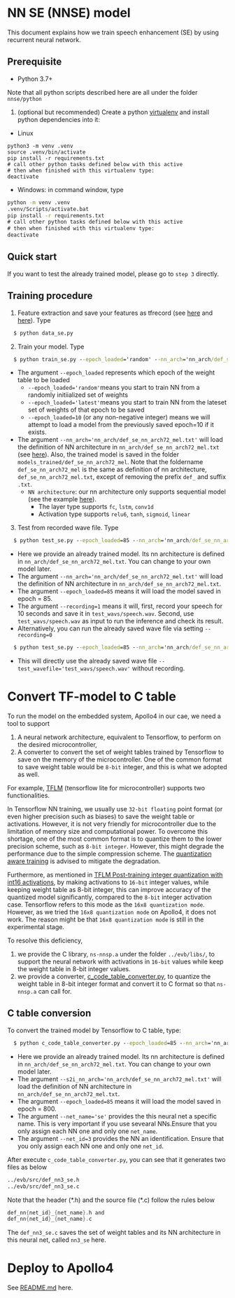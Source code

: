 # NN SE (NNSE) model
This document explains how we train speech enhancement (SE) by using recurrent neural network.
## Prerequisite
- Python 3.7+

Note that all python scripts described here are all under the folder `nnse/python`
1. (optional but recommended) Create a python [virtualenv](https://docs.python.org/3/library/venv.html) and install python dependencies into it:
- Linux
```
python3 -m venv .venv
source .venv/bin/activate
pip install -r requirements.txt
# call other python tasks defined below with this active
# then when finished with this virtualenv type:
deactivate
```
- Windows: in command window, type
```cmd
python -m venv .venv
.venv/Scripts/activate.bat
pip install -r requirements.txt
# call other python tasks defined below with this active
# then when finished with this virtualenv type:
deactivate
```
## Quick start
If you want to test the already trained model, please go to `step 3` directly.
## Training procedure
1. Feature extraction and save your features as tfrecord (see [here](https://www.tensorflow.org/guide/data) and [here](https://www.tensorflow.org/guide/data_performance)). Type
```cmd
  $ python data_se.py                            
```
2. Train your model. Type
```cmd
  $ python train_se.py --epoch_loaded='random' --nn_arch='nn_arch/def_se_nn_arch72_mel.txt' 
```
  * The argument `--epoch_loaded` represents which epoch of the weight table to be loaded
    - `--epoch_loaded='random'`means you start to train NN from a   randomly initiialized set of weights
    - `--epoch_loaded='latest'`means you start to train NN from the lateset set of weights of that epoch to be saved
    - `--epoch_loaded=10` (or any non-negative integer) means we will attempt to load a model from the previously saved epoch=10 if it exists.
  * The argument `--nn_arch='nn_arch/def_se_nn_arch72_mel.txt'` will load the definition of NN architecture in `nn_arch/def_se_nn_arch72_mel.txt` (see [here](nn_arch/def_s2i_nn_arch.txt)). Also, the trained model is saved in the folder `models_trained/def_se_nn_arch72_mel`. Note that the foldername `def_se_nn_arch72_mel` is the same as definition of nn architecture, `def_se_nn_arch72_mel.txt`, except of removing the prefix `def_` and suffix `.txt`.
    - `NN architecture`: our nn architecture only supports sequential model (see the example [here](nn_arch/def_s2i_nn_arch.txt)). 
      - The layer type supports `fc`, `lstm`, `conv1d`
      - Activation type supports `relu6`, `tanh`, `sigmoid`, `linear`

3.  Test from recorded wave file. Type
```cmd
  $ python test_se.py --epoch_loaded=85 --nn_arch='nn_arch/def_se_nn_arch72_mel.txt' --recording=1
```
  * Here we provide an already trained model. Its nn architecture is defined in `nn_arch/def_se_nn_arch72_mel.txt`. You can change to your own model later.
  * The argument `--nn_arch='nn_arch/def_se_nn_arch72_mel.txt'` will load the definition of NN architecture in `nn_arch/def_se_nn_arch72_mel.txt`. 
  * The argument `--epoch_loaded=85` means it will load the model saved in epoch = 85.
  * The argument `--recording=1` means it will, first, record your speech for 10 seconds and save it in `test_wavs/speech.wav`. Second, use `test_wavs/speech.wav` as input to run the inference and check its result.
  * Alternatively, you can run the already saved wave file via setting `--recording=0`
```cmd
  $ python test_se.py --epoch_loaded=85 --nn_arch='nn_arch/def_se_nn_arch72_mel.txt' --recording=0 --test_wavefile='test_wavs/speech.wav'
```
  * This will directly use the already saved wave file `--test_wavefile='test_wavs/speech.wav'` without recording.

# Convert TF-model to C table
To run the model on the embedded system, Apollo4 in our cae, we need a tool to support
1. A neural network architecture, equivalent to Tensorflow, to perform on the desired microcontroller,
2. A converter to convert the set of weight tables trained by Tensorflow to save on the memory of the microcontroller. One of the common format to save weight table would be `8-bit` integer, and this is what we adopted as well. 

For example, [TFLM](https://www.tensorflow.org/lite/microcontrollers) (tensorflow lite for microcontroller) supports two functionalities.

In Tensorflow NN training, we usually use `32-bit floating` point format (or even higher precision such as biases)  to save the weight table or activations. However, it is not very friendly for microcontroller due to the limitation of memory size and computational power. To overcome this shortage, one of the most common format is to quantize them to the lower precision scheme, such as `8-bit integer`. However, this might degrade the performance due to the simple compression scheme. The [quantization aware training](https://www.tensorflow.org/model_optimization/guide/quantization/training) is advised to mitigate the degradation. 

Furthermore, as mentioned in [TFLM Post-training integer quantization with int16 activations](https://www.tensorflow.org/lite/performance/post_training_integer_quant_16x8), by making activations to `16-bit` integer values, while keeping weight table as 8-bit integer, this can improve accuracy of the quantized model significantly, compared to the `8-bit` integer activation case. Tensorflow refers to this mode as the `16x8 quantization mode`. However, as we tried the `16x8 quantization mode` on Apollo4, it does not work. The reason might be that `16x8 quantization mode` is still in the experimental stage.  

To resolve this deficiency, 
1. we provide the C library, `ns-nnsp.a` under the folder `../evb/libs/`, to support the neural network with activations in `16-bit` values while keep the weight table in 8-bit integer values.
2. we provide a converter, [c_code_table_converter.py](./c_code_table_converter.py), to quantize the weight table in 8-bit integer format and convert it to C format so that `ns-nnsp.a` can call for. 
## C table conversion
 To convert the trained model by Tensorflow to C table, type:
```cmd
  $ python c_code_table_converter.py --epoch_loaded=85 --nn_arch='nn_arch/def_se_nn_arch72_mel.txt' --net_id=3 --net_name='se'
```
  * Here we provide an already trained model. Its nn architecture is defined in `nn_arch/def_se_nn_arch72_mel.txt`. You can change to your own model later.
  * The argument `--s2i_nn_arch='nn_arch/def_se_nn_arch72_mel.txt'` will load the definition of NN architecture in `nn_arch/def_se_nn_arch72_mel.txt`. 
  * The argument `--epoch_loaded=85` means it will load the model saved in epoch = 800.
  * The argument `--net_name='se'` provides the this neural net a specific name. This is very important if you use sevearal NNs.Ensure that you only assign each NN one and only one `net_name`.
  * The argument `--net_id=3` provides the NN an identification. Ensure that you only assign each NN one and only one `net_id`.
  
  After execute `c_code_table_converter.py`, you can see that it generates two files as below
  ```cmd
../evb/src/def_nn3_se.h
../evb/src/def_nn3_se.c
  ```
Note that the header (\*.h) and the source file (\*.c) follow the rules below 
```c
def_nn{net_id}_{net_name}.h and
def_nn{net_id}_{net_name}.c
```
The `def_nn3_se.c` saves the set of weight tables and its NN architecture in this neural net, called `nn3_se` here.

# Deploy to Apollo4
See [README.md](../README.md) here.